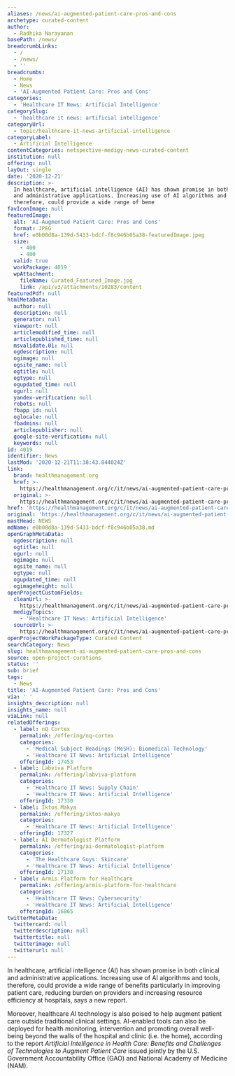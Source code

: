 ```yaml
---
aliases: /news/ai-augmented-patient-care-pros-and-cons
archetype: curated-content
author:
  - Radhika Narayanan
basePath: /news/
breadcrumbLinks:
  - /
  - /news/
  - ''
breadcrumbs:
  - Home
  - News
  - 'AI-Augmented Patient Care: Pros and Cons'
categories:
  - 'Healthcare IT News: Artificial Intelligence'
categorySlug:
  - 'healthcare it news: artificial intelligence'
categoryUrl:
  - topic/healthcare-it-news-artificial-intelligence
categoryLabel:
  - Artificial Intelligence
contentCategories: netspective-medigy-news-curated-content
institution: null
offering: null
layOut: single
date: '2020-12-21'
description: >-
  In healthcare, artificial intelligence (AI) has shown promise in both clinical
  and administrative applications. Increasing use of AI algorithms and tools,
  therefore, could provide a wide range of bene
favIconImage: null
featuredImage:
  alt: 'AI-Augmented Patient Care: Pros and Cons'
  format: JPEG
  href: e0b08d8a-139d-5433-bdcf-f8c946b05a38-featuredImage.jpeg
  size:
    - 400
    - 400
  valid: true
  workPackage: 4019
  wpAttachment:
    fileName: Curated_Featured_Image.jpg
    link: /api/v3/attachments/10283/content
featuredPdf: null
htmlMetaData:
  author: null
  description: null
  generator: null
  viewport: null
  articlemodified_time: null
  articlepublished_time: null
  msvalidate.01: null
  ogdescription: null
  ogimage: null
  ogsite_name: null
  ogtitle: null
  ogtype: null
  ogupdated_time: null
  ogurl: null
  yandex-verification: null
  robots: null
  fbapp_id: null
  oglocale: null
  fbadmins: null
  articlepublisher: null
  google-site-verification: null
  keywords: null
id: 4019
identifier: News
lastMod: '2020-12-21T11:38:43.844024Z'
link:
  brand: healthmanagement.org
  href: >-
    https://healthmanagement.org/c/it/news/ai-augmented-patient-care-pros-and-cons
  original: >-
    https://healthmanagement.org/c/it/news/ai-augmented-patient-care-pros-and-cons
href: 'https://healthmanagement.org/c/it/news/ai-augmented-patient-care-pros-and-cons'
original: 'https://healthmanagement.org/c/it/news/ai-augmented-patient-care-pros-and-cons'
mastHead: NEWS
mdName: e0b08d8a-139d-5433-bdcf-f8c946b05a38.md
openGraphMetaData:
  ogdescription: null
  ogtitle: null
  ogurl: null
  ogimage: null
  ogsite_name: null
  ogtype: null
  ogupdated_time: null
  ogimageheight: null
openProjectCustomFields:
  cleanUrl: >-
    https://healthmanagement.org/c/it/news/ai-augmented-patient-care-pros-and-cons
  medigyTopics:
    - 'Healthcare IT News: Artificial Intelligence'
  sourceUrl: >-
    https://healthmanagement.org/c/it/news/ai-augmented-patient-care-pros-and-cons
openProjectWorkPackageType: Curated Content
searchCategory: News
slug: healthmanagement-ai-augmented-patient-care-pros-and-cons
source: open-project-curations
status: ''
sub: brief
tags:
  - News
title: 'AI-Augmented Patient Care: Pros and Cons'
via: ' '
insights_description: null
insights_name: null
viaLink: null
relatedOfferings:
  - label: nQ Cortex
    permalink: /offering/nq-cortex
    categories:
      - 'Medical Subject Headings (MeSH): Biomedical Technology'
      - 'Healthcare IT News: Artificial Intelligence'
    offeringId: 17453
  - label: Labviva Platform
    permalink: /offering/labviva-platform
    categories:
      - 'Healthcare IT News: Supply Chain'
      - 'Healthcare IT News: Artificial Intelligence'
    offeringId: 17330
  - label: Iktos Makya
    permalink: /offering/iktos-makya
    categories:
      - 'Healthcare IT News: Artificial Intelligence'
    offeringId: 17327
  - label: AI Dermatologist Platform
    permalink: /offering/ai-dermatologist-platform
    categories:
      - 'The Healthcare Guys: Skincare'
      - 'Healthcare IT News: Artificial Intelligence'
    offeringId: 17130
  - label: Armis Platform for Healthcare
    permalink: /offering/armis-platform-for-healthcare
    categories:
      - 'Healthcare IT News: Cybersecurity'
      - 'Healthcare IT News: Artificial Intelligence'
    offeringId: 16865
twitterMetaData:
  twittercard: null
  twitterdescription: null
  twittertitle: null
  twitterimage: null
  twitterurl: null
---
```

<p>In healthcare, artificial intelligence (AI) has shown promise in both clinical and administrative applications. Increasing use of AI algorithms and tools, therefore, could provide a wide range of benefits particularly in improving patient care, reducing burden on providers and increasing resource efficiency at hospitals, says a new report.</p><p>Moreover, healthcare AI technology is also poised to help augment patient care outside traditional clinical settings. AI-enabled tools can also be deployed for health monitoring, intervention and promoting overall well-being beyond the walls of the hospital and clinic (i.e. the home), according to the report&nbsp;<i>Artificial Intelligence in Health Care: Benefits and Challenges of Technologies to Augment Patient Care</i> issued jointly by the U.S. Government Accountability Office (GAO) and National Academy of Medicine (NAM).</p>
